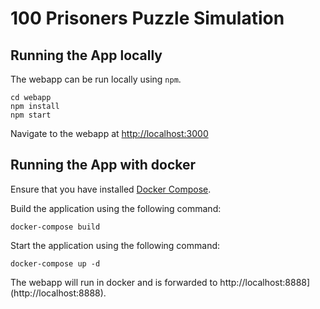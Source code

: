 # 100 Prisoners Puzzle Simulation

## Running the App locally

The webapp can be run locally using `npm`.

```
cd webapp
npm install
npm start
```

Navigate to the webapp at [http://localhost:3000](http://localhost:3000)

## Running the App with docker

Ensure that you have installed [Docker Compose](https://docs.docker.com/compose/install/).

Build the application using the following command:

```
docker-compose build
```

Start the application using the following command:

```
docker-compose up -d
```

The webapp will run in docker and is forwarded to http://localhost:8888](http://localhost:8888).

